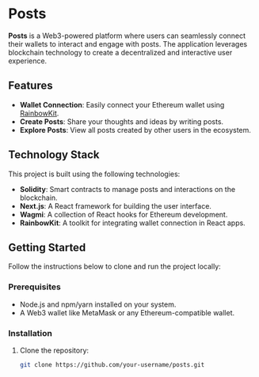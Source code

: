 # Posts

**Posts** is a Web3-powered platform where users can seamlessly connect their wallets to interact and engage with posts. The application leverages blockchain technology to create a decentralized and interactive user experience.

## Features

- **Wallet Connection**: Easily connect your Ethereum wallet using [RainbowKit](https://www.rainbowkit.com/).
- **Create Posts**: Share your thoughts and ideas by writing posts.
- **Explore Posts**: View all posts created by other users in the ecosystem.

## Technology Stack

This project is built using the following technologies:

- **Solidity**: Smart contracts to manage posts and interactions on the blockchain.
- **Next.js**: A React framework for building the user interface.
- **Wagmi**: A collection of React hooks for Ethereum development.
- **RainbowKit**: A toolkit for integrating wallet connection in React apps.

## Getting Started

Follow the instructions below to clone and run the project locally:

### Prerequisites

- Node.js and npm/yarn installed on your system.
- A Web3 wallet like MetaMask or any Ethereum-compatible wallet.

### Installation

1. Clone the repository:
   ```bash
   git clone https://github.com/your-username/posts.git
   ```
